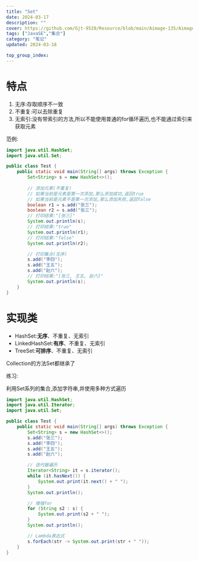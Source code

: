 ```yaml
---
title: "Set"
date: 2024-03-17
description: ""
cover: https://github.com/Gjt-9520/Resource/blob/main/Aimage-135/Aimage103.jpg?raw=true
tags: ["JavaSE","集合"]
category: "笔记"
updated: 2024-03-18

top_group_index:
---
```


# 特点

1. 无序:存取顺序不一致
2. 不重复:可以去除重复
3. 无索引:没有带索引的方法,所以不能使用普通的for循环遍历,也不能通过索引来获取元素

范例:

```java
import java.util.HashSet;
import java.util.Set;

public class Test {
    public static void main(String[] args) throws Exception {
        Set<String> s = new HashSet<>();
        
        // 添加元素(不重复)
        // 如果当前是元素是第一次添加,那么添加成功,返回true
        // 如果当前是元素不是第一次添加,那么添加失败,返回false
        boolean r1 = s.add("张三");
        boolean r2 = s.add("张三");
        // 打印结果:"[张三]"
        System.out.println(s);
        // 打印结果:"true"
        System.out.println(r1);
        // 打印结果:"false"
        System.out.println(r2);

        // 打印集合(无序)
        s.add("李四");
        s.add("王五");
        s.add("赵六");
        // 打印结果:"[张三, 王五, 赵六]"
        System.out.println(s);
    }
}
```

# 实现类

- HashSet:**无序**、不重复、无索引
- LinkedHashSet:**有序**、不重复、无索引
- TreeSet:**可排序**、不重复、无索引

Collection的方法Set都继承了

练习:

利用Set系列的集合,添加字符串,并使用多种方式遍历

```java
import java.util.HashSet;
import java.util.Iterator;
import java.util.Set;

public class Test {
    public static void main(String[] args) throws Exception {
        Set<String> s = new HashSet<>();
        s.add("张三");
        s.add("李四");
        s.add("王五");
        s.add("赵六");

        // 迭代器遍历
        Iterator<String> it = s.iterator();
        while (it.hasNext()) {
            System.out.print(it.next() + " ");
        }
        System.out.println();

        // 增强for
        for (String s2 : s) {
            System.out.print(s2 + " ");
        }
        System.out.println();

        // Lambda表达式
        s.forEach(str -> System.out.print(str + " "));
    }
}
```